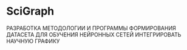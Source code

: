# SciGraph

РАЗРАБОТКА МЕТОДОЛОГИИ И ПРОГРАММЫ ФОРМИРОВАНИЯ ДАТАСЕТА ДЛЯ ОБУЧЕНИЯ НЕЙРОННЫХ СЕТЕЙ ИНТЕГРИРОВАТЬ НАУЧНУЮ ГРАФИКУ

